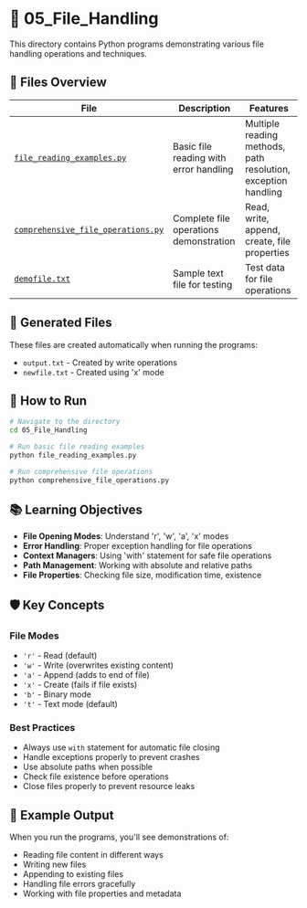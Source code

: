 # 📁 05_File_Handling

This directory contains Python programs demonstrating various file handling operations and techniques.

## 📄 Files Overview

| File | Description | Features |
|------|-------------|----------|
| [`file_reading_examples.py`](file_reading_examples.py) | Basic file reading with error handling | Multiple reading methods, path resolution, exception handling |
| [`comprehensive_file_operations.py`](comprehensive_file_operations.py) | Complete file operations demonstration | Read, write, append, create, file properties |
| [`demofile.txt`](demofile.txt) | Sample text file for testing | Test data for file operations |

## 🔧 Generated Files

These files are created automatically when running the programs:
- `output.txt` - Created by write operations
- `newfile.txt` - Created using 'x' mode

## 🚀 How to Run

```bash
# Navigate to the directory
cd 05_File_Handling

# Run basic file reading examples
python file_reading_examples.py

# Run comprehensive file operations
python comprehensive_file_operations.py
```

## 📚 Learning Objectives

- **File Opening Modes**: Understand 'r', 'w', 'a', 'x' modes
- **Error Handling**: Proper exception handling for file operations
- **Context Managers**: Using 'with' statement for safe file operations
- **Path Management**: Working with absolute and relative paths
- **File Properties**: Checking file size, modification time, existence

## 🛡️ Key Concepts

### File Modes
- `'r'` - Read (default)
- `'w'` - Write (overwrites existing content)
- `'a'` - Append (adds to end of file)
- `'x'` - Create (fails if file exists)
- `'b'` - Binary mode
- `'t'` - Text mode (default)

### Best Practices
- Always use `with` statement for automatic file closing
- Handle exceptions properly to prevent crashes
- Use absolute paths when possible
- Check file existence before operations
- Close files properly to prevent resource leaks

## 🎯 Example Output

When you run the programs, you'll see demonstrations of:
- Reading file content in different ways
- Writing new files
- Appending to existing files
- Handling file errors gracefully
- Working with file properties and metadata
